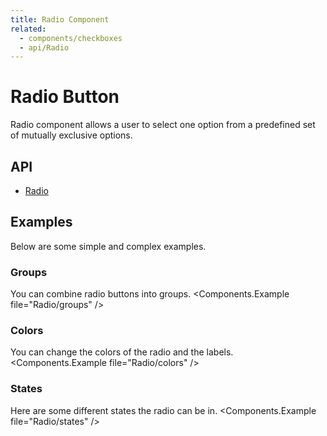 ```yaml
---
title: Radio Component
related:
  - components/checkboxes
  - api/Radio
---
```


# Radio Button

Radio component allows a user to select one option from a predefined set of mutually exclusive options.

## API

- [Radio](/api/Radio/)

## Examples

Below are some simple and complex examples.

### Groups

You can combine radio buttons into groups.
<Components.Example file="Radio/groups" />

### Colors

You can change the colors of the radio and the labels.
<Components.Example file="Radio/colors" />

### States

Here are some different states the radio can be in.
<Components.Example file="Radio/states" />
